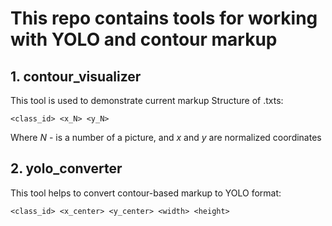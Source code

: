 # This repo contains tools for working with YOLO and contour markup

## 1. contour_visualizer
This tool is used to demonstrate current markup
Structure of .txts:
```
<class_id> <x_N> <y_N>
```
Where *N* - is a number of a picture, and *x* and *y* are normalized coordinates

## 2. yolo_converter
This tool helps to convert contour-based markup to YOLO format:
```
<class_id> <x_center> <y_center> <width> <height>
```